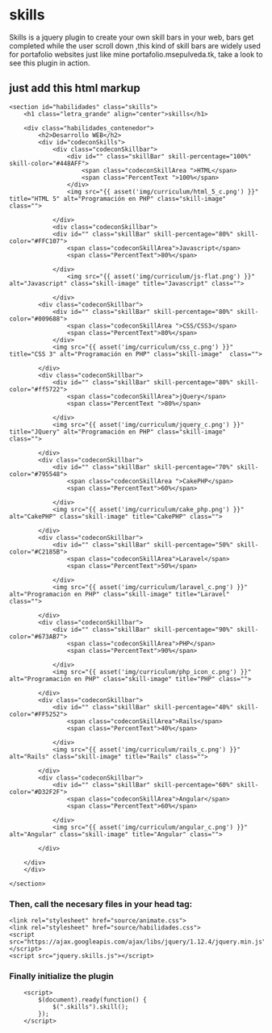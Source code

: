 # skills
Skills is a jquery plugin to create your own skill bars in your web, bars get completed while the user scroll down ,this kind of skill bars are widely used for portafolio websites just like mine portafolio.msepulveda.tk, take a look to see this plugin in action.

##  just add this html markup

 
    <section id="habilidades" class="skills">
    	<h1 class="letra_grande" align="center">skills</h1>
    	
    	<div class="habilidades_contenedor">
    		<h2>Desarrollo WEB</h2>
    		<div id="codeconSkills">
    			<div class="codeconSkillbar">
    				<div id="" class="skillBar" skill-percentage="100%" skill-color="#448AFF"> 
    					<span class="codeconSkillArea ">HTML</span>
    					<span class="PercentText ">100%</span>
    				</div>
    		      	<img src="{{ asset('img/curriculum/html_5_c.png') }}" title="HTML 5" alt="Programación en PHP" class="skill-image"  class="">
    
    			</div>
    			<div class="codeconSkillbar">
    			<div id="" class="skillBar" skill-percentage="80%" skill-color="#FFC107">
    				<span class="codeconSkillArea">Javascript</span>
    				<span class="PercentText">80%</span>
    
    			</div>
    	      		<img src="{{ asset('img/curriculum/js-flat.png') }}" alt="Javascript" class="skill-image" title="Javascript" class="">
    
    			</div>
    		<div class="codeconSkillbar">
    			<div id="" class="skillBar" skill-percentage="80%" skill-color="#009688">
    				<span class="codeconSkillArea ">CSS/CSS3</span>
    				<span class="PercentText">80%</span>
    			</div>
    	      	<img src="{{ asset('img/curriculum/css_c.png') }}" title="CSS 3" alt="Programación en PHP" class="skill-image"  class="">
    
    		</div>
    		<div class="codeconSkillbar">
    			<div id="" class="skillBar" skill-percentage="80%" skill-color="#ff5722">
    				<span class="codeconSkillArea">jQuery</span>
    				<span class="PercentText ">80%</span>
    
    			</div>
    	      	<img src="{{ asset('img/curriculum/jquery_c.png') }}" title="JQuery" alt="Programación en PHP" class="skill-image"  class="">
    
    		</div>
    		<div class="codeconSkillbar">
    			<div id="" class="skillBar" skill-percentage="70%" skill-color="#795548">
    				<span class="codeconSkillArea ">CakePHP</span>
    				<span class="PercentText">60%</span>
    
    			</div>
    	      	<img src="{{ asset('img/curriculum/cake_php.png') }}" alt="CakePHP" class="skill-image" title="CakePHP" class="">
    
    		</div>
    		<div class="codeconSkillbar">
    			<div id="" class="skillBar" skill-percentage="50%" skill-color="#C2185B">
    				<span class="codeconSkillArea">Laravel</span>
    				<span class="PercentText">50%</span>
    
    			</div>
    	      	<img src="{{ asset('img/curriculum/laravel_c.png') }}" alt="Programación en PHP" class="skill-image" title="Laravel" class="">
    
    		</div>
    		<div class="codeconSkillbar">
    			<div id="" class="skillBar" skill-percentage="90%" skill-color="#673AB7">
    				<span class="codeconSkillArea">PHP</span>
    				<span class="PercentText">90%</span>
    
    			</div>
    	      	<img src="{{ asset('img/curriculum/php_icon_c.png') }}" alt="Programación en PHP" class="skill-image" title="PHP" class="">
    
    		</div>
    		<div class="codeconSkillbar">
    			<div id="" class="skillBar" skill-percentage="40%" skill-color="#FF5252">
    				<span class="codeconSkillArea">Rails</span>
    				<span class="PercentText">40%</span>
    
    			</div>
    	      	<img src="{{ asset('img/curriculum/rails_c.png') }}" alt="Rails" class="skill-image" title="Rails" class="">
    
    		</div>
    		<div class="codeconSkillbar">
    			<div id="" class="skillBar" skill-percentage="60%" skill-color="#D32F2F">
    				<span class="codeconSkillArea">Angular</span>
    				<span class="PercentText">60%</span>
    
    			</div>
    	      	<img src="{{ asset('img/curriculum/angular_c.png') }}" alt="Angular" class="skill-image" title="Angular" class="">
    
    		</div>
    		
    	</div>
    	</div>
    
    </section>
	    

### Then, call the necesary files in your head tag:


    <link rel="stylesheet" href="source/animate.css">
  	<link rel="stylesheet" href="source/habilidades.css">
  	<script src="https://ajax.googleapis.com/ajax/libs/jquery/1.12.4/jquery.min.js"></script>
  	<script src="jquery.skills.js"></script>
  	
### Finally initialize the plugin
  	    <script>
      		$(document).ready(function() {
      			$(".skills").skill();
      		});
    	</script>
